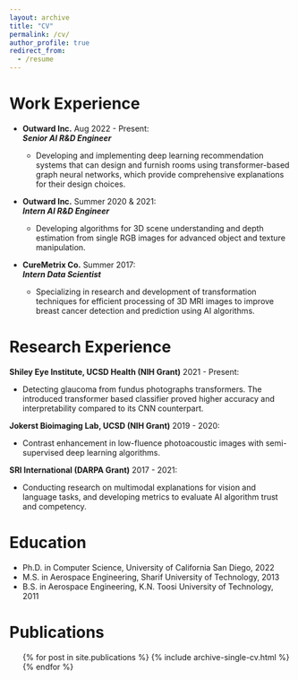 ```yaml
---
layout: archive
title: "CV"
permalink: /cv/
author_profile: true
redirect_from:
  - /resume
---
```


Work Experience
======
* __Outward Inc.__ Aug 2022 - Present:<br /> 
  ___Senior AI R&D Engineer___
  * Developing and implementing deep learning recommendation systems that can design and furnish rooms using transformer-based graph neural networks, which provide comprehensive explanations for their design choices.

* __Outward Inc.__ Summer 2020 & 2021:<br /> 
  ___Intern AI R&D Engineer___
  * Developing algorithms for 3D scene understanding and depth estimation from single RGB images for advanced object and texture manipulation.

* __CureMetrix Co.__ Summer 2017:<br />
  ___Intern Data Scientist___
  * Specializing in research and development of transformation techniques for efficient processing of 3D MRI images to improve breast cancer detection and prediction using AI algorithms.

Research Experience
======

__Shiley Eye Institute, UCSD Health (NIH Grant)__ 2021 - Present:<br />
 * Detecting glaucoma from fundus photographs transformers. The introduced transformer based classifier proved higher accuracy and interpretability compared to its CNN counterpart.

__Jokerst Bioimaging Lab, UCSD (NIH Grant)__ 2019 - 2020:<br />
 * Contrast enhancement in low-fluence photoacoustic images with semi-supervised deep learning algorithms.

 __SRI International (DARPA Grant)__ 2017 - 2021:<br />
 * Conducting research on multimodal explanations for vision and language tasks, and developing metrics to evaluate AI algorithm trust and competency.

 Education
======
* Ph.D. in Computer Science, University of California San Diego, 2022
* M.S. in Aerospace Engineering, Sharif University of Technology, 2013
* B.S. in Aerospace Engineering, K.N. Toosi University of Technology, 2011

Publications
======
  <ul>{% for post in site.publications %}
    {% include archive-single-cv.html %}
  {% endfor %}</ul>
